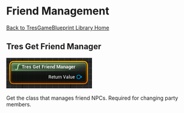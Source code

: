 # Friend Management

[Back to TresGameBlueprint Library Home](../index.md)

## Tres Get Friend Manager

![Tres Get Friend Manager Node](<images/2024-01-17 19_53_46-TresGame - Unreal Editor.png>)

Get the class that manages friend NPCs. Required for changing party members.